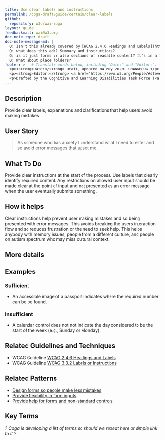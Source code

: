 ```yaml
---
title: Use clear labels and instructions
permalink: /coga-draft/guide/certain/clear-labels
github:
  repository: w3c/wai-coga
layout: guide
feedbackmail: wai@w3.org
doc-note-type: draft
doc-note-message-md: |
  Q: Isn't this already covered by [WCAG 2.4.6 Headings and Labels](https://www.w3.org/WAI/WCAG21/Understanding/headings-and-labels.html) & [WCAG 3.3.2 Labels or Instructions](https://www.w3.org/WAI/WCAG21/quickref/#labels-or-instructions) plus their related Supplemental Guidance?
  Q: what does this add? Summary and instructions?
  Q: is it just forms or also sections of readable content? It's in a forms Objective.
  Q: What about place holders?
footer: >   # Translate words below, including "Date:" and "Editor:". (Do not update the date.)
  <p><strong>Date:</strong> Draft, Updated 04 May 2020. CHANGELOG.</p>
  <p><strong>Editor:</strong> <a href="https://www.w3.org/People/#stevelee">Steve Lee</a>.</p>
  <p>Drafted by the Cognitive and Learning Disabilities Task Force (<a href="https://www.w3.org/WAI/GL/task-forces/coga/">CoGa TF</a>) for the Accessible Platform Architecture Working Group (<a href="https://www.w3.org/WAI/GL/">APA</a>) and Accessibility Guidelines Working Group (<a href="https://www.w3.org/WAI/APA/">AGWG</a>) with support from the <abbr title="European Commission">EC</abbr> <a href="https://www.w3.org/WAI/about/projects/easy-reading/">Easy Reading project</a>.</p>
---
```


## Description

Provide clear labels, explanations and clarifications that help users avoid making mistakes

## User Story

<blockquote class="pull">As someone who has anxiety I understand what I need to enter and so avoid error messages that upset me.</blockquote>

## What To Do

Provide clear instructions at the start of the process. Use labels that clearly identify required content. Any restrictions on allowed user input should be made clear at the point of input and not presented as an error message when the user eventually submits something.

## How it helps

Clear instructions help prevent user making mistakes and so being presented with error messages. This avoids breaking the users interaction flow and so reduces frustration or the need to seek help. This helps anybody with memory issues, people from a different culture, and people on autism spectrum who may miss cultural context.

## More details

## Examples

### Sufficient

- An accessible image of a passport indicates where the required number can be be found.

### Insufficient

- A calendar control does not not indicate the day considered to be the start of the week (e.g., Sunday or Monday).

## Related Guidelines and Techniques

- WCAG Guideline [WCAG 2.4.6 Headings and Labels](https://www.w3.org/WAI/WCAG21/Understanding/headings-and-labels.html)
- WCAG Guideline [WCAG 3.3.2 Labels or Instructions](https://www.w3.org/WAI/WCAG21/quickref/#labels-or-instructions)

## Related Patterns

- [Design forms so people make less mistakes](./prevent-mistakes)
- [Provide flexibility in form inputs](./flexible-inputs)
- [Provide help for forms and non-standard controls](../helpful/forms-controls)

## Key Terms

_? Coga is developing a list of terms so should we repeat here or simple link to it ?_
